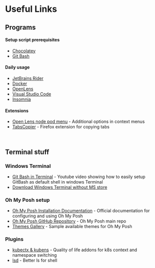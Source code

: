 # Useful Links

## Programs
#### Setup script prerequisites
- [Chocolatey](https://chocolatey.org/install#individual)
- [Git Bash](https://gitforwindows.org/)

#### Daily usage
- [JetBrains Rider](https://www.jetbrains.com/rider/download/#section=windows)
- [Docker](https://www.docker.com/products/docker-desktop/)
- [OpenLens](https://github.com/MuhammedKalkan/OpenLens)
- [Visual Studio Code](https://code.visualstudio.com/)
- [Insomnia](https://insomnia.rest/)

#### Extensions
- [Open Lens node pod menu](https://github.com/alebcay/openlens-node-pod-menu) - Additional options in context menus
- [TabsCopier](https://addons.mozilla.org/en-US/firefox/addon/tabs-copier/) - Firefox extension for copying tabs

<br>

## Terminal stuff
### Windows Terminal
- [Git Bash in Terminal](https://www.youtube.com/watch?v=aQDsgCV4US0&) - Youtube video showing how to easily setup GitBash as default shell in windows Terminal
- [Download Windows Terminal without MS store](https://github.com/microsoft/terminal/releases)

### Oh My Posh setup
- [Oh My Posh Installation Documentation](https://ohmyposh.dev/docs/installation/windows) - Official documentation for configuring and using Oh My Posh
- [Oh My Posh GitHub Repository](https://github.com/JanDeDobbeleer/oh-my-posh) - Oh My Posh main repo
- [Themes Gallery](https://ohmyposh.dev/docs/themes) - Sample available themes for Oh My Posh

### Plugins
- [kubectx & kubens](https://github.com/ahmetb/kubectx) - Quality of life addons for k8s context and namespace switching
- [lsd](https://github.com/lsd-rs/lsd) - Better ls for shell
